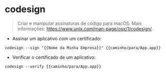 # codesign

> Criar e manipular assinaturas de código para macOS.
> Mais informações: <https://www.unix.com/man-page/osx/1/codesign/>.

- Assinar um aplicativo com um certificado:

`codesign --sign "{{Nome da Minha Empresa}}" {{caminho/para/App.app}}`

- Verificar o certificado de um aplicativo:

`codesign --verify {{caminho/para/App.app}}`
